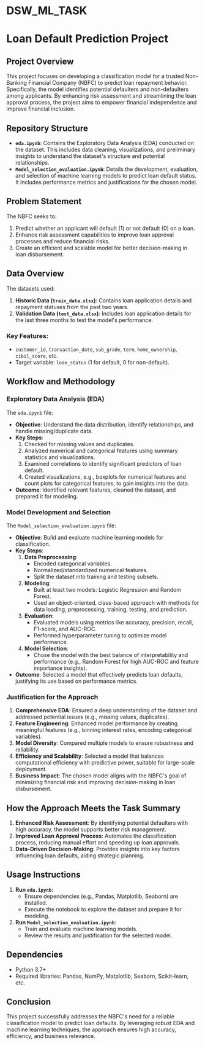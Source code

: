# DSW_ML_TASK

# Loan Default Prediction Project

## Project Overview
This project focuses on developing a classification model for a trusted Non-Banking Financial Company (NBFC) to predict loan repayment behavior. Specifically, the model identifies potential defaulters and non-defaulters among applicants. By enhancing risk assessment and streamlining the loan approval process, the project aims to empower financial independence and improve financial inclusion.

## Repository Structure
- **`eda.ipynb`**: Contains the Exploratory Data Analysis (EDA) conducted on the dataset. This includes data cleaning, visualizations, and preliminary insights to understand the dataset's structure and potential relationships.
- **`Model_selection_evaluation.ipynb`**: Details the development, evaluation, and selection of machine learning models to predict loan default status. It includes performance metrics and justifications for the chosen model.

## Problem Statement
The NBFC seeks to:
1. Predict whether an applicant will default (1) or not default (0) on a loan.
2. Enhance risk assessment capabilities to improve loan approval processes and reduce financial risks.
3. Create an efficient and scalable model for better decision-making in loan disbursement.

## Data Overview
The datasets used:
1. **Historic Data (`train_data.xlsx`)**: Contains loan application details and repayment statuses from the past two years.
2. **Validation Data (`test_data.xlsx`)**: Includes loan application details for the last three months to test the model's performance.

### Key Features:
- `customer_id`, `transaction_date`, `sub_grade`, `term`, `home_ownership`, `cibil_score`, etc.
- Target variable: `loan_status` (1 for default, 0 for non-default).

## Workflow and Methodology

### Exploratory Data Analysis (EDA)
The `eda.ipynb` file:
- **Objective**: Understand the data distribution, identify relationships, and handle missing/duplicate data.
- **Key Steps**:
  1. Checked for missing values and duplicates.
  2. Analyzed numerical and categorical features using summary statistics and visualizations.
  3. Examined correlations to identify significant predictors of loan default.
  4. Created visualizations, e.g., boxplots for numerical features and count plots for categorical features, to gain insights into the data.
- **Outcome**: Identified relevant features, cleaned the dataset, and prepared it for modeling.

### Model Development and Selection
The `Model_selection_evaluation.ipynb` file:
- **Objective**: Build and evaluate machine learning models for classification.
- **Key Steps**:
  1. **Data Preprocessing**:
     - Encoded categorical variables.
     - Normalized/standardized numerical features.
     - Split the dataset into training and testing subsets.
  2. **Modeling**:
     - Built at least two models: Logistic Regression and Random Forest.
     - Used an object-oriented, class-based approach with methods for data loading, preprocessing, training, testing, and prediction.
  3. **Evaluation**:
     - Evaluated models using metrics like accuracy, precision, recall, F1-score, and AUC-ROC.
     - Performed hyperparameter tuning to optimize model performance.
  4. **Model Selection**:
     - Chose the model with the best balance of interpretability and performance (e.g., Random Forest for high AUC-ROC and feature importance insights).
- **Outcome**: Selected a model that effectively predicts loan defaults, justifying its use based on performance metrics.

### Justification for the Approach
1. **Comprehensive EDA**: Ensured a deep understanding of the dataset and addressed potential issues (e.g., missing values, duplicates).
2. **Feature Engineering**: Enhanced model performance by creating meaningful features (e.g., binning interest rates, encoding categorical variables).
3. **Model Diversity**: Compared multiple models to ensure robustness and reliability.
4. **Efficiency and Scalability**: Selected a model that balances computational efficiency with predictive power, suitable for large-scale deployment.
5. **Business Impact**: The chosen model aligns with the NBFC's goal of minimizing financial risk and improving decision-making in loan disbursement.

## How the Approach Meets the Task Summary
1. **Enhanced Risk Assessment**: By identifying potential defaulters with high accuracy, the model supports better risk management.
2. **Improved Loan Approval Process**: Automates the classification process, reducing manual effort and speeding up loan approvals.
3. **Data-Driven Decision-Making**: Provides insights into key factors influencing loan defaults, aiding strategic planning.

## Usage Instructions
1. **Run `eda.ipynb`**:
   - Ensure dependencies (e.g., Pandas, Matplotlib, Seaborn) are installed.
   - Execute the notebook to explore the dataset and prepare it for modeling.
2. **Run `Model_selection_evaluation.ipynb`**:
   - Train and evaluate machine learning models.
   - Review the results and justification for the selected model.

## Dependencies
- Python 3.7+
- Required libraries: Pandas, NumPy, Matplotlib, Seaborn, Scikit-learn, etc.

## Conclusion
This project successfully addresses the NBFC's need for a reliable classification model to predict loan defaults. By leveraging robust EDA and machine learning techniques, the approach ensures high accuracy, efficiency, and business relevance.

